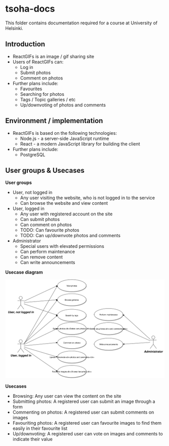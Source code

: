 # tsoha-docs

This folder contains documentation required for a course at University of Helsinki.

## Introduction

- ReactGIFs is an image / gif sharing site
- Users of ReactGIFs can:
    - Log in
    - Submit photos
    - Comment on photos
- Further plans include:
    - Favourites
    - Searching for photos
    - Tags / Topic galleries / etc
    - Up/downvoting of photos and comments

## Environment / implementation

- ReactGIFs is based on the following technologies:
    - Node.js - a server-side JavaScript runtime
    - React - a modern JavaScript library for building the client
- Further plans include:
    - PostgreSQL


## User groups & Usecases


**User groups**

- User, not logged in
    - Any user visiting the website, who is not logged in to the service
    - Can browse the website and view content
- User, logged in
    - Any user with registered account on the site
    - Can submit photos
    - Can comment on photos
    - TODO: Can favourite photos
    - TODO: Can up/downvote photos and comments
- Administrator
    - Special users with elevated permissions
    - Can perform maintenance
    - Can remove content
    - Can write announcements

**Usecase diagram**

![reactgifs-usecase.svg](reactgifs-usecase.svg)

**Usecases**

- Browsing: Any user can view the content on the site
- Submitting photos: A registered user can submit an image through a form
- Commenting on photos: A registered user can submit comments on images
- Favouriting photos: A registered user can favourite images to find them easily in their favourite list
- Up/downvoting: A registered user can vote on images and comments to indicate their value